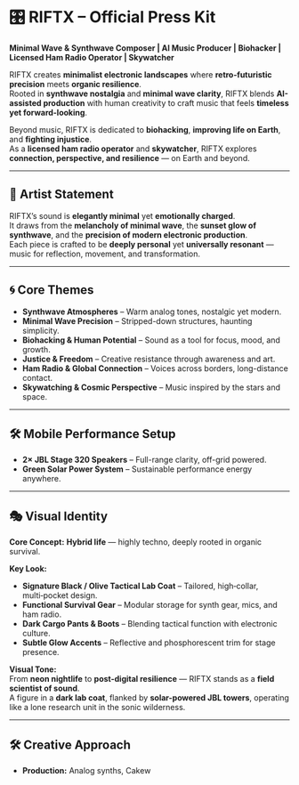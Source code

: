 # 🎛 RIFTX – Official Press Kit

**Minimal Wave & Synthwave Composer | AI Music Producer | Biohacker | Licensed Ham Radio Operator | Skywatcher**

RIFTX creates **minimalist electronic landscapes** where **retro‑futuristic precision** meets **organic resilience**.  
Rooted in **synthwave nostalgia** and **minimal wave clarity**, RIFTX blends **AI-assisted production** with human creativity to craft music that feels **timeless yet forward-looking**.

Beyond music, RIFTX is dedicated to **biohacking**, **improving life on Earth**, and **fighting injustice**.  
As a **licensed ham radio operator** and **skywatcher**, RIFTX explores **connection, perspective, and resilience** — on Earth and beyond.

---

## 🎵 Artist Statement

RIFTX’s sound is **elegantly minimal** yet **emotionally charged**.  
It draws from the **melancholy of minimal wave**, the **sunset glow of synthwave**, and the **precision of modern electronic production**.  
Each piece is crafted to be **deeply personal** yet **universally resonant** — music for reflection, movement, and transformation.

---

## 🌀 Core Themes

- **Synthwave Atmospheres** – Warm analog tones, nostalgic yet modern.  
- **Minimal Wave Precision** – Stripped-down structures, haunting simplicity.  
- **Biohacking & Human Potential** – Sound as a tool for focus, mood, and growth.  
- **Justice & Freedom** – Creative resistance through awareness and art.  
- **Ham Radio & Global Connection** – Voices across borders, long-distance contact.  
- **Skywatching & Cosmic Perspective** – Music inspired by the stars and space.

---

## 🛠 Mobile Performance Setup

- **2× JBL Stage 320 Speakers** – Full-range clarity, off-grid powered.  
- **Green Solar Power System** – Sustainable performance energy anywhere.

---

## 🎭 Visual Identity

**Core Concept:** **Hybrid life** — highly techno, deeply rooted in organic survival.

**Key Look:**

- **Signature Black / Olive Tactical Lab Coat** – Tailored, high‑collar, multi‑pocket design.  
- **Functional Survival Gear** – Modular storage for synth gear, mics, and ham radio.  
- **Dark Cargo Pants & Boots** – Blending tactical function with electronic culture.  
- **Subtle Glow Accents** – Reflective and phosphorescent trim for stage presence.

**Visual Tone:**  
From **neon nightlife** to **post-digital resilience** — RIFTX stands as a **field scientist of sound**.  
A figure in a **dark lab coat**, flanked by **solar-powered JBL towers**, operating like a lone research unit in the sonic wilderness.

---

## 🛠 Creative Approach

- **Production:** Analog synths, Cakew
